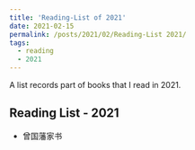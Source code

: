 ```yaml
---
title: 'Reading-List of 2021'
date: 2021-02-15
permalink: /posts/2021/02/Reading-List 2021/
tags:
  - reading
  - 2021
---
```


A list records part of books that I read in 2021.

## Reading List - 2021

- 曾国藩家书
